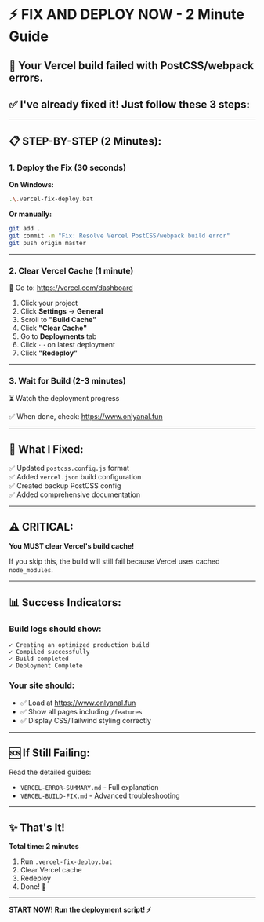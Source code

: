 # ⚡ FIX AND DEPLOY NOW - 2 Minute Guide

## 🚨 Your Vercel build failed with PostCSS/webpack errors.

## ✅ I've already fixed it! Just follow these 3 steps:

---

## 📋 **STEP-BY-STEP (2 Minutes):**

### **1. Deploy the Fix** (30 seconds)

**On Windows:**
```bash
.\.vercel-fix-deploy.bat
```

**Or manually:**
```bash
git add .
git commit -m "Fix: Resolve Vercel PostCSS/webpack build error"
git push origin master
```

---

### **2. Clear Vercel Cache** (1 minute)

🔗 Go to: https://vercel.com/dashboard

1. Click your project
2. Click **Settings** → **General**
3. Scroll to **"Build Cache"**
4. Click **"Clear Cache"** 
5. Go to **Deployments** tab
6. Click ⋯ on latest deployment
7. Click **"Redeploy"**

---

### **3. Wait for Build** (2-3 minutes)

⏳ Watch the deployment progress

✅ When done, check: https://www.onlyanal.fun

---

## 🎯 **What I Fixed:**

✅ Updated `postcss.config.js` format  
✅ Added `vercel.json` build configuration  
✅ Created backup PostCSS config  
✅ Added comprehensive documentation  

---

## ⚠️ **CRITICAL:**

**You MUST clear Vercel's build cache!**

If you skip this, the build will still fail because Vercel uses cached `node_modules`.

---

## 📊 **Success Indicators:**

### Build logs should show:
```
✓ Creating an optimized production build
✓ Compiled successfully
✓ Build completed
✓ Deployment Complete
```

### Your site should:
- ✅ Load at https://www.onlyanal.fun
- ✅ Show all pages including `/features`
- ✅ Display CSS/Tailwind styling correctly

---

## 🆘 **If Still Failing:**

Read the detailed guides:
- `VERCEL-ERROR-SUMMARY.md` - Full explanation
- `VERCEL-BUILD-FIX.md` - Advanced troubleshooting

---

## ✨ **That's It!**

**Total time: 2 minutes**

1. Run `.vercel-fix-deploy.bat`
2. Clear Vercel cache
3. Redeploy
4. Done! 🎉

---

**START NOW! Run the deployment script! ⚡**

